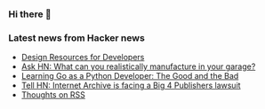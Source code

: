 ### Hi there 👋

<!--
**arashid-sh/arashid-sh** is a ✨ _special_ ✨ repository because its `README.md` (this file) appears on your GitHub profile.

Here are some ideas to get you started:

- 🔭 I’m currently working on ...
- 🌱 I’m currently learning ...
- 👯 I’m looking to collaborate on ...
- 🤔 I’m looking for help with ...
- 💬 Ask me about ...
- 📫 How to reach me: ...
- 😄 Pronouns: ...
- ⚡ Fun fact: ...
-->

### Latest news from Hacker news
<!-- BLOG-POST-LIST:START -->
- [Design Resources for Developers](https://github.com/bradtraversy/design-resources-for-developers)
- [Ask HN: What can you realistically manufacture in your garage?](https://news.ycombinator.com/item?id=32141962)
- [Learning Go as a Python Developer: The Good and the Bad](https://new.pythonforengineers.com/blog/learning-go-as-a-python-developer-the-good-the-bad-and-the-ugly/)
- [Tell HN: Internet Archive is facing a Big 4 Publishers lawsuit](https://news.ycombinator.com/item?id=32141358)
- [Thoughts on RSS](https://matt-rickard.com/thoughts-on-rss/)
<!-- BLOG-POST-LIST:END -->
